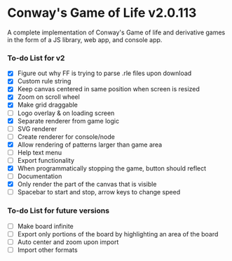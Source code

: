 # Conway's Game of Life v2.0.113

A complete implementation of Conway's Game of life and derivative games in the form of a JS library, web app, and console app.

### To-do List for v2

 - [x] Figure out why FF is trying to parse .rle files upon download
 - [x] Custom rule string
 - [x] Keep canvas centered in same position when screen is resized
 - [x] Zoom on scroll wheel
 - [x] Make grid draggable
 - [ ] Logo overlay & on loading screen
 - [x] Separate renderer from game logic
 - [ ] SVG renderer
 - [ ] Create renderer for console/node
 - [x] Allow rendering of patterns larger than game area
 - [ ] Help text menu
 - [ ] Export functionality
 - [x] When programmatically stopping the game, button should reflect
 - [ ] Documentation
 - [x] Only render the part of the canvas that is visible
 - [ ] Spacebar to start and stop, arrow keys to change speed

### To-do List for future versions

 - [ ] Make board infinite
 - [ ] Export only portions of the board by highlighting an area of the board
 - [ ] Auto center and zoom upon import
 - [ ] Import other formats